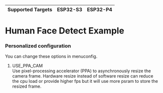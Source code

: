 | Supported Targets | ESP32-S3 | ESP32-P4 |
| ----------------- | -------- | -------- |


# Human Face Detect Example

### Personalized configuration

You can change these options in menuconfig.

1. USE_PPA_CAM  
    Use pixel-processing accelerator (PPA) to asynchronously resize the camera frame.
    Hardware resize instead of software resize can reduce the cpu load or provide higher
    fps but it will use more psram to store the resized frame.

